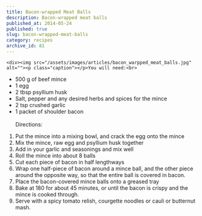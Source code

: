 ```yaml
---
title: Bacon-wrapped Meat Balls
description: Bacon-wrapped meat balls
published_at: 2014-05-24
published: true
slug: bacon-wrapped-meat-balls
category: recipes
archive_id: 81
---
```


    <div><img src="/assets/images/articles/bacon_warpped_meat_balls.jpg" alt=""><p class="caption"></p>You will need:<br>

- 500 g of beef mince<br>
- 1 egg<br>
- 2 tbsp psyllium husk<br>
- Salt, pepper and any desired herbs and spices for the mince<br>
- 2 tsp crushed garlic<br>
- 1 packet of shoulder bacon<br><br>
  Directions:<br>

1. Put the mince into a mixing bowl, and crack the egg onto the mince<br>
2. Mix the mince, raw egg and psyllium husk together<br>
3. Add in your garlic and seasonings and mix well<br>
4. Roll the mince into about 8 balls<br>
5. Cut each piece of bacon in half lengthways<br>
6. Wrap one half-piece of bacon around a mince ball, and the other piece around the opposite way, so that the entire ball is covered in bacon.<br>
7. Place the bacon-covered mince balls onto a greased tray<br>
8. Bake at 180 for about 45 minutes, or until the bacon is crispy and the mince is cooked through.<br>
9. Serve with a spicy tomato relish, courgette noodles or cauli or butternut mash.</div>
